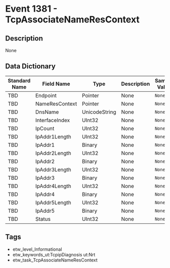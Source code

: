 # Event 1381 - TcpAssociateNameResContext

## Description
None

## Data Dictionary
|Standard Name|Field Name|Type|Description|Sample Value|
|---|---|---|---|---|
|TBD|Endpoint|Pointer|None|`None`|
|TBD|NameResContext|Pointer|None|`None`|
|TBD|DnsName|UnicodeString|None|`None`|
|TBD|InterfaceIndex|UInt32|None|`None`|
|TBD|IpCount|UInt32|None|`None`|
|TBD|IpAddr1Length|UInt32|None|`None`|
|TBD|IpAddr1|Binary|None|`None`|
|TBD|IpAddr2Length|UInt32|None|`None`|
|TBD|IpAddr2|Binary|None|`None`|
|TBD|IpAddr3Length|UInt32|None|`None`|
|TBD|IpAddr3|Binary|None|`None`|
|TBD|IpAddr4Length|UInt32|None|`None`|
|TBD|IpAddr4|Binary|None|`None`|
|TBD|IpAddr5Length|UInt32|None|`None`|
|TBD|IpAddr5|Binary|None|`None`|
|TBD|Status|UInt32|None|`None`|

## Tags
* etw_level_Informational
* etw_keywords_ut:TcpipDiagnosis ut:Nrt
* etw_task_TcpAssociateNameResContext